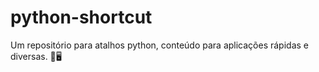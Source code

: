 # python-shortcut
Um repositório para atalhos python, conteúdo para aplicações rápidas e diversas. 🐛🖥️
